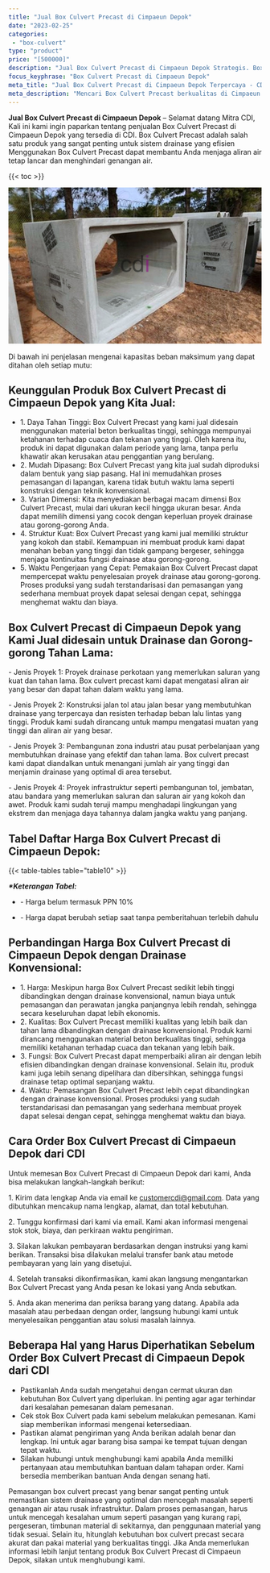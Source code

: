 ```yaml
---
title: "Jual Box Culvert Precast di Cimpaeun Depok"
date: "2023-02-25"
categories:
 - "box-culvert"
type: "product"
price: "[500000]"
description: "Jual Box Culvert Precast di Cimpaeun Depok Strategis. Box Culvert Precast ini menjadi solusi utama dalam proyek pembangunan sebagai bahan infrastruktur yang handal dan berkualitas tinggi. Konsultasikan kebutuhan Anda sekarang."
focus_keyphrase: "Box Culvert Precast di Cimpaeun Depok"
meta_title: "Jual Box Culvert Precast di Cimpaeun Depok Terpercaya - CDI"
meta_description: "Mencari Box Culvert Precast berkualitas di Cimpaeun Depok? Layanan profesional kami siap membantu dengan solusi terbaik. Klik untuk penawaran istimewa."
---
```


**Jual Box Culvert Precast di Cimpaeun Depok** – Selamat datang Mitra CDI, Kali ini kami ingin paparkan tentang penjualan Box Culvert Precast di Cimpaeun Depok yang tersedia di CDI. Box Culvert Precast adalah salah satu produk yang sangat penting untuk sistem drainase yang efisien Menggunakan Box Culvert Precast dapat membantu Anda menjaga aliran air tetap lancar dan menghindari genangan air.

{{< toc >}}

![Jual Box Culvert Precast di Cimpaeun Depok](/images/box-culvert/box-culvert-16.jpg)

Di bawah ini penjelasan mengenai kapasitas beban maksimum yang dapat ditahan oleh setiap mutu: 

## Keunggulan Produk Box Culvert Precast di Cimpaeun Depok yang Kita Jual:

*   1\. Daya Tahan Tinggi: Box Culvert Precast yang kami jual didesain menggunakan material beton berkualitas tinggi, sehingga mempunyai ketahanan terhadap cuaca dan tekanan yang tinggi. Oleh karena itu, produk ini dapat digunakan dalam periode yang lama, tanpa perlu khawatir akan kerusakan atau penggantian yang berulang.
*   2\. Mudah Dipasang: Box Culvert Precast yang kita jual sudah diproduksi dalam bentuk yang siap pasang. Hal ini memudahkan proses pemasangan di lapangan, karena tidak butuh waktu lama seperti konstruksi dengan teknik konvensional.
*   3\. Varian Dimensi: Kita menyediakan berbagai macam dimensi Box Culvert Precast, mulai dari ukuran kecil hingga ukuran besar. Anda dapat memilih dimensi yang cocok dengan keperluan proyek drainase atau gorong-gorong Anda.
*   4\. Struktur Kuat: Box Culvert Precast yang kami jual memiliki struktur yang kokoh dan stabil. Kemampuan ini membuat produk kami dapat menahan beban yang tinggi dan tidak gampang bergeser, sehingga menjaga kontinuitas fungsi drainase atau gorong-gorong.
*   5\. Waktu Pengerjaan yang Cepat: Pemakaian Box Culvert Precast dapat mempercepat waktu penyelesaian proyek drainase atau gorong-gorong. Proses produksi yang sudah terstandarisasi dan pemasangan yang sederhana membuat proyek dapat selesai dengan cepat, sehingga menghemat waktu dan biaya.

## Box Culvert Precast di Cimpaeun Depok yang Kami Jual didesain untuk Drainase dan Gorong-gorong Tahan Lama:

\- Jenis Proyek 1: Proyek drainase perkotaan yang memerlukan saluran yang kuat dan tahan lama. Box culvert precast kami dapat mengatasi aliran air yang besar dan dapat tahan dalam waktu yang lama.

\- Jenis Proyek 2: Konstruksi jalan tol atau jalan besar yang membutuhkan drainase yang terpercaya dan resisten terhadap beban lalu lintas yang tinggi. Produk kami sudah dirancang untuk mampu mengatasi muatan yang tinggi dan aliran air yang besar.

\- Jenis Proyek 3: Pembangunan zona industri atau pusat perbelanjaan yang membutuhkan drainase yang efektif dan tahan lama. Box culvert precast kami dapat diandalkan untuk menangani jumlah air yang tinggi dan menjamin drainase yang optimal di area tersebut.

\- Jenis Proyek 4: Proyek infrastruktur seperti pembangunan tol, jembatan, atau bandara yang memerlukan saluran dan saluran air yang kokoh dan awet. Produk kami sudah teruji mampu menghadapi lingkungan yang ekstrem dan menjaga daya tahannya dalam jangka waktu yang panjang.

## Tabel Daftar Harga Box Culvert Precast di Cimpaeun Depok:

{{< table-tables table="table10" >}}

**_\*Keterangan Tabel:_**

*   \- Harga belum termasuk PPN 10%

*   \- Harga dapat berubah setiap saat tanpa pemberitahuan terlebih dahulu

## Perbandingan Harga Box Culvert Precast di Cimpaeun Depok dengan Drainase Konvensional:

*   1\. Harga: Meskipun harga Box Culvert Precast sedikit lebih tinggi dibandingkan dengan drainase konvensional, namun biaya untuk pemasangan dan perawatan jangka panjangnya lebih rendah, sehingga secara keseluruhan dapat lebih ekonomis.
*   2\. Kualitas: Box Culvert Precast memiliki kualitas yang lebih baik dan tahan lama dibandingkan dengan drainase konvensional. Produk kami dirancang menggunakan material beton berkualitas tinggi, sehingga memiliki ketahanan terhadap cuaca dan tekanan yang lebih baik.
*   3\. Fungsi: Box Culvert Precast dapat memperbaiki aliran air dengan lebih efisien dibandingkan dengan drainase konvensional. Selain itu, produk kami juga lebih senang dipelihara dan dibersihkan, sehingga fungsi drainase tetap optimal sepanjang waktu.
*   4\. Waktu: Pemasangan Box Culvert Precast lebih cepat dibandingkan dengan drainase konvensional. Proses produksi yang sudah terstandarisasi dan pemasangan yang sederhana membuat proyek dapat selesai dengan cepat, sehingga menghemat waktu dan biaya.

## Cara Order Box Culvert Precast di Cimpaeun Depok dari CDI

Untuk memesan Box Culvert Precast di Cimpaeun Depok dari kami, Anda bisa melakukan langkah-langkah berikut:

1\.  Kirim data lengkap Anda via email ke customercdi@gmail.com. Data yang dibutuhkan mencakup nama lengkap, alamat, dan total kebutuhan.

2\.  Tunggu konfirmasi dari kami via email. Kami akan informasi mengenai stok stok, biaya, dan perkiraan waktu pengiriman.

3\.  Silakan lakukan pembayaran berdasarkan dengan instruksi yang kami berikan. Transaksi bisa dilakukan melalui transfer bank atau metode pembayaran yang lain yang disetujui.

4\.  Setelah transaksi dikonfirmasikan, kami akan langsung mengantarkan Box Culvert Precast yang Anda pesan ke lokasi yang Anda sebutkan.

5\.  Anda akan menerima dan periksa barang yang datang. Apabila ada masalah atau perbedaan dengan order, langsung hubungi kami untuk menyelesaikan penggantian atau solusi masalah lainnya.

## Beberapa Hal yang Harus Diperhatikan Sebelum Order Box Culvert Precast di Cimpaeun Depok dari CDI

*   Pastikanlah Anda sudah mengetahui dengan cermat ukuran dan kebutuhan Box Culvert yang diperlukan. Ini penting agar agar terhindar dari kesalahan pemesanan dalam pemesanan.
*   Cek stok Box Culvert pada kami sebelum melakukan pemesanan. Kami siap memberikan informasi mengenai ketersediaan.
*   Pastikan alamat pengiriman yang Anda berikan adalah benar dan lengkap. Ini untuk agar barang bisa sampai ke tempat tujuan dengan tepat waktu.
*   Silakan hubungi untuk menghubungi kami apabila Anda memiliki pertanyaan atau membutuhkan bantuan dalam tahapan order. Kami bersedia memberikan bantuan Anda dengan senang hati.

Pemasangan box culvert precast yang benar sangat penting untuk memastikan sistem drainase yang optimal dan mencegah masalah seperti genangan air atau rusak infrastruktur. Dalam proses pemasangan, harus untuk mencegah kesalahan umum seperti pasangan yang kurang rapi, pergeseran, timbunan material di sekitarnya, dan penggunaan material yang tidak sesuai. Selain itu, hitunglah kebutuhan box culvert precast secara akurat dan pakai material yang berkualitas tinggi. Jika Anda memerlukan informasi lebih lanjut tentang produk Box Culvert Precast di Cimpaeun Depok, silakan untuk menghubungi kami.